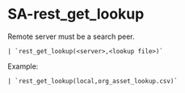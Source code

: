 # SA-rest_get_lookup

Remote server must be a search peer.
```
| `rest_get_lookup(<server>,<lookup file>)`
```
Example:
```
| `rest_get_lookup(local,org_asset_lookup.csv)`
```
